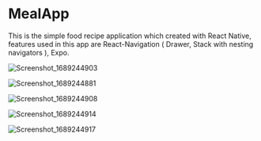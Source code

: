 # MealApp

This is the simple food recipe application which created with React Native, features used in this app are React-Navigation 
( Drawer, Stack with nesting navigators ), Expo.

![Screenshot_1689244903](https://github.com/serdarmengutay/MealApp/assets/77384362/88db7273-7f92-451b-8513-864cb2847962)

![Screenshot_1689244881](https://github.com/serdarmengutay/MealApp/assets/77384362/6b60ef04-0322-4c2d-b553-51472df8ff9c)

![Screenshot_1689244908](https://github.com/serdarmengutay/MealApp/assets/77384362/33bf1cb2-9c2e-4f83-8dd0-e08977eaf12a)

![Screenshot_1689244914](https://github.com/serdarmengutay/MealApp/assets/77384362/53f6e95e-3d90-450a-b885-2f78dcd3f230)

![Screenshot_1689244917](https://github.com/serdarmengutay/MealApp/assets/77384362/b99b3554-3e9d-4054-81df-3990be725a76)

